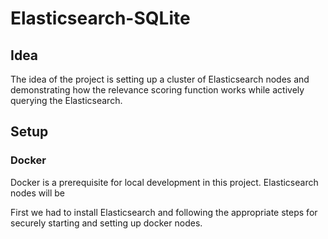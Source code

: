 # Elasticsearch-SQLite
## Idea
The idea of the project is setting up a cluster of Elasticsearch nodes and
demonstrating how the relevance scoring function works while actively
querying the Elasticsearch.

## Setup
### Docker
Docker is a prerequisite for local development in this project.
Elasticsearch nodes will be 

First we had to install Elasticsearch and following the appropriate steps
for securely starting and setting up docker nodes.